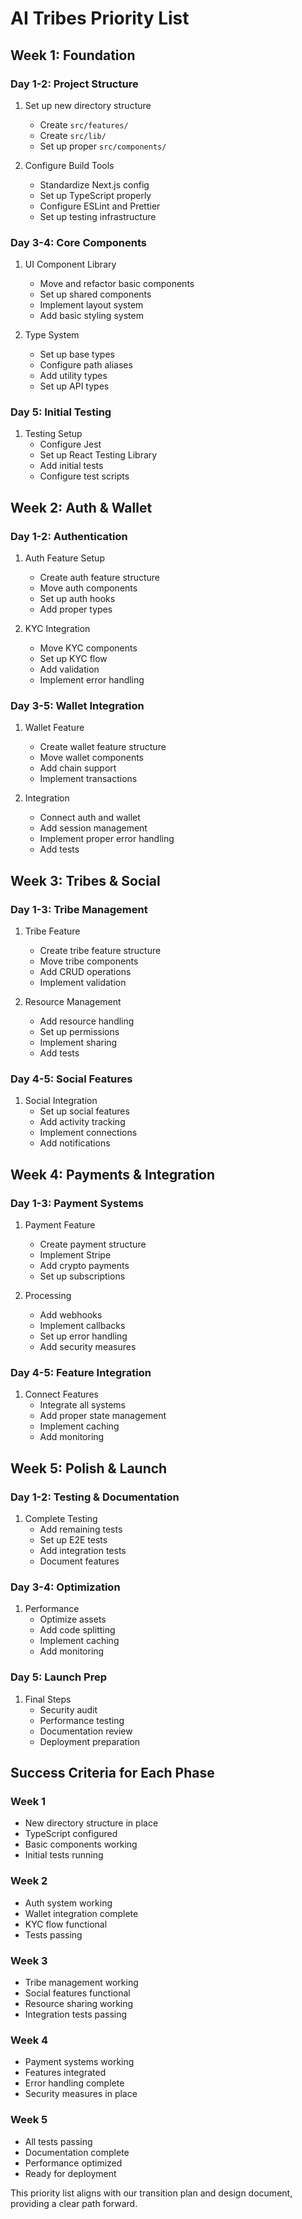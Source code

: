 # AI Tribes Priority List

## Week 1: Foundation
### Day 1-2: Project Structure
1. Set up new directory structure
   - Create `src/features/`
   - Create `src/lib/`
   - Set up proper `src/components/`

2. Configure Build Tools
   - Standardize Next.js config
   - Set up TypeScript properly
   - Configure ESLint and Prettier
   - Set up testing infrastructure

### Day 3-4: Core Components
1. UI Component Library
   - Move and refactor basic components
   - Set up shared components
   - Implement layout system
   - Add basic styling system

2. Type System
   - Set up base types
   - Configure path aliases
   - Add utility types
   - Set up API types

### Day 5: Initial Testing
1. Testing Setup
   - Configure Jest
   - Set up React Testing Library
   - Add initial tests
   - Configure test scripts

## Week 2: Auth & Wallet
### Day 1-2: Authentication
1. Auth Feature Setup
   - Create auth feature structure
   - Move auth components
   - Set up auth hooks
   - Add proper types

2. KYC Integration
   - Move KYC components
   - Set up KYC flow
   - Add validation
   - Implement error handling

### Day 3-5: Wallet Integration
1. Wallet Feature
   - Create wallet feature structure
   - Move wallet components
   - Add chain support
   - Implement transactions

2. Integration
   - Connect auth and wallet
   - Add session management
   - Implement proper error handling
   - Add tests

## Week 3: Tribes & Social
### Day 1-3: Tribe Management
1. Tribe Feature
   - Create tribe feature structure
   - Move tribe components
   - Add CRUD operations
   - Implement validation

2. Resource Management
   - Add resource handling
   - Set up permissions
   - Implement sharing
   - Add tests

### Day 4-5: Social Features
1. Social Integration
   - Set up social features
   - Add activity tracking
   - Implement connections
   - Add notifications

## Week 4: Payments & Integration
### Day 1-3: Payment Systems
1. Payment Feature
   - Create payment structure
   - Implement Stripe
   - Add crypto payments
   - Set up subscriptions

2. Processing
   - Add webhooks
   - Implement callbacks
   - Set up error handling
   - Add security measures

### Day 4-5: Feature Integration
1. Connect Features
   - Integrate all systems
   - Add proper state management
   - Implement caching
   - Add monitoring

## Week 5: Polish & Launch
### Day 1-2: Testing & Documentation
1. Complete Testing
   - Add remaining tests
   - Set up E2E tests
   - Add integration tests
   - Document features

### Day 3-4: Optimization
1. Performance
   - Optimize assets
   - Add code splitting
   - Implement caching
   - Add monitoring

### Day 5: Launch Prep
1. Final Steps
   - Security audit
   - Performance testing
   - Documentation review
   - Deployment preparation

## Success Criteria for Each Phase

### Week 1
- New directory structure in place
- TypeScript configured
- Basic components working
- Initial tests running

### Week 2
- Auth system working
- Wallet integration complete
- KYC flow functional
- Tests passing

### Week 3
- Tribe management working
- Social features functional
- Resource sharing working
- Integration tests passing

### Week 4
- Payment systems working
- Features integrated
- Error handling complete
- Security measures in place

### Week 5
- All tests passing
- Documentation complete
- Performance optimized
- Ready for deployment

This priority list aligns with our transition plan and design document, providing a clear path forward. 